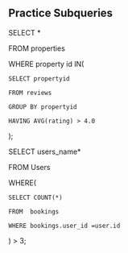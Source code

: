 ## **Practice Subqueries** ##

SELECT *

FROM properties

WHERE property id IN(
    
    SELECT propertyid
    
    FROM reviews
    
    GROUP BY propertyid
    
    HAVING AVG(rating) > 4.0

);

SELECT users_name*

FROM Users

WHERE(

    SELECT COUNT(*)
    
    FROM  bookings
    
    WHERE bookings.user_id =user.id

) > 3;
